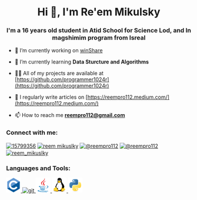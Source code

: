 <h1 align="center">Hi 👋, I'm Re'em Mikulsky</h1>
<h3 align="center">I'm a 16 years old student in Atid School for Science Lod, and In magshimim program from Isreal</h3>

- 🔭 I’m currently working on [winShare](https://github.com/CoolFileThings/FToverASN)

- 🌱 I’m currently learning **Data Sturcture and Algorithms**

- 👨‍💻 All of my projects are available at [https://github.com/programmer1024r](https://github.com/programmer1024r)

- 📝 I regularly write articles on [https://reempro112.medium.com/](https://reempro112.medium.com/)

- 📫 How to reach me **reempro112@gmail.com**

<h3 align="left">Connect with me:</h3>
<p align="left">
<a href="https://stackoverflow.com/users/15799356" target="blank"><img align="center" src="https://raw.githubusercontent.com/rahuldkjain/github-profile-readme-generator/master/src/images/icons/Social/stack-overflow.svg" alt="15799356" height="30" width="40" /></a>
<a href="https://instagram.com/reem mikuslky" target="blank"><img align="center" src="https://raw.githubusercontent.com/rahuldkjain/github-profile-readme-generator/master/src/images/icons/Social/instagram.svg" alt="reem mikuslky" height="30" width="40" /></a>
<a href="https://medium.com/@reem mikulsky" target="blank"><img align="center" src="https://raw.githubusercontent.com/rahuldkjain/github-profile-readme-generator/master/src/images/icons/Social/medium.svg" alt="@reempro112" height="30" width="40" /></a>
<a href="https://www.hackerrank.com/@reempro112" target="blank"><img align="center" src="https://raw.githubusercontent.com/rahuldkjain/github-profile-readme-generator/master/src/images/icons/Social/hackerrank.svg" alt="@reempro112" height="30" width="40" /></a>
<a href="https://www.leetcode.com/reem_mikuslky" target="blank"><img align="center" src="https://raw.githubusercontent.com/rahuldkjain/github-profile-readme-generator/master/src/images/icons/Social/leet-code.svg" alt="reem_mikuslky" height="30" width="40" /></a>
</p>

<h3 align="left">Languages and Tools:</h3>
<p align="left"> <a href="https://www.cprogramming.com/" target="_blank"> <img src="https://raw.githubusercontent.com/devicons/devicon/master/icons/c/c-original.svg" alt="c" width="40" height="40"/> </a> <a href="https://git-scm.com/" target="_blank"> <img src="https://www.vectorlogo.zone/logos/git-scm/git-scm-icon.svg" alt="git" width="40" height="40"/> </a> <a href="https://www.java.com" target="_blank"> <img src="https://raw.githubusercontent.com/devicons/devicon/master/icons/java/java-original.svg" alt="java" width="40" height="40"/> </a> <a href="https://www.linux.org/" target="_blank"> <img src="https://raw.githubusercontent.com/devicons/devicon/master/icons/linux/linux-original.svg" alt="linux" width="40" height="40"/> </a> <a href="https://www.python.org" target="_blank"> <img src="https://raw.githubusercontent.com/devicons/devicon/master/icons/python/python-original.svg" alt="python" width="40" height="40"/> </a> </p>

